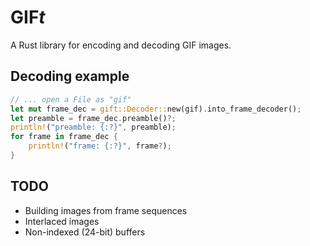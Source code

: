 # GIF*t*

A Rust library for encoding and decoding GIF images.

## Decoding example

```rust
// ... open a File as "gif"
let mut frame_dec = gift::Decoder::new(gif).into_frame_decoder();
let preamble = frame_dec.preamble()?;
println!("preamble: {:?}", preamble);
for frame in frame_dec {
    println!("frame: {:?}", frame?);
}
```

## TODO

* Building images from frame sequences
* Interlaced images
* Non-indexed (24-bit) buffers
